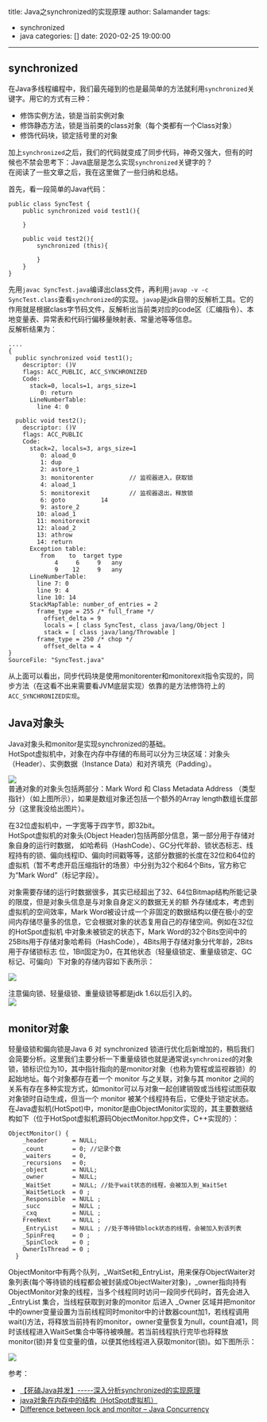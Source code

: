 title: Java之synchronized的实现原理
author: Salamander
tags:
  - synchronized
  - java
categories: []
date: 2020-02-25 19:00:00
---
## synchronized
在Java多线程编程中，我们最先碰到的也是最简单的方法就利用`synchronized`关键字。用它的方式有三种：
* 修饰实例方法，锁是当前实例对象
* 修饰静态方法，锁是当前类的class对象（每个类都有一个Class对象）
* 修饰代码块，锁定括号里的对象

加上`synchronized`之后，我们的代码就变成了同步代码，神奇又强大，但有的时候也不禁会思考下：Java底层是怎么实现`synchronized`关键字的？  
在阅读了一些文章之后，我在这里做了一些归纳和总结。

<!-- more -->

首先，看一段简单的Java代码：
```
public class SyncTest {
    public synchronized void test1(){

    }

    public void test2(){
        synchronized (this){

        }
    }
}
```
先用`javac SyncTest.java`编译出class文件，再利用`javap -v -c SyncTest.class`查看`synchronized`的实现。`javap`是jdk自带的反解析工具。它的作用就是根据class字节码文件，反解析出当前类对应的code区（汇编指令）、本地变量表、异常表和代码行偏移量映射表、常量池等等信息。  
反解析结果为：
```
....
{
  public synchronized void test1();
    descriptor: ()V
    flags: ACC_PUBLIC, ACC_SYNCHRONIZED
    Code:
      stack=0, locals=1, args_size=1
         0: return
      LineNumberTable:
        line 4: 0

  public void test2();
    descriptor: ()V
    flags: ACC_PUBLIC
    Code:
      stack=2, locals=3, args_size=1
         0: aload_0
         1: dup
         2: astore_1
         3: monitorenter          // 监视器进入，获取锁
         4: aload_1
         5: monitorexit           // 监视器退出，释放锁
         6: goto          14
         9: astore_2
        10: aload_1
        11: monitorexit
        12: aload_2
        13: athrow
        14: return
      Exception table:
         from    to  target type
             4     6     9   any
             9    12     9   any
      LineNumberTable:
        line 7: 0
        line 9: 4
        line 10: 14
      StackMapTable: number_of_entries = 2
        frame_type = 255 /* full_frame */
          offset_delta = 9
          locals = [ class SyncTest, class java/lang/Object ]
          stack = [ class java/lang/Throwable ]
        frame_type = 250 /* chop */
          offset_delta = 4
}
SourceFile: "SyncTest.java"
```

从上面可以看出，同步代码块是使用monitorenter和monitorexit指令实现的，同步方法（在这看不出来需要看JVM底层实现）依靠的是方法修饰符上的`ACC_SYNCHRONIZED实现`。


## Java对象头
Java对象头和monitor是实现synchronized的基础。  
HotSpot虚拟机中，对象在内存中存储的布局可以分为三块区域：对象头（Header）、实例数据（Instance Data）和对齐填充（Padding）。  

![](https://s2.ax1x.com/2020/03/01/3gzdxg.png)  
普通对象的对象头包括两部分：Mark Word 和 Class Metadata Address （类型指针）（如上图所示），如果是数组对象还包括一个额外的Array length数组长度部分（这里我没给出图片）。  

在32位虚拟机中，一字宽等于四字节，即32bit。  
HotSpot虚拟机的对象头(Object Header)包括两部分信息，第一部分用于存储对象自身的运行时数据， 如哈希码（HashCode）、GC分代年龄、锁状态标志、线程持有的锁、偏向线程ID、偏向时间戳等等，这部分数据的长度在32位和64位的虚拟机（暂不考虑开启压缩指针的场景）中分别为32个和64个Bits，官方称它为“Mark Word”（标记字段）。  

对象需要存储的运行时数据很多，其实已经超出了32、64位Bitmap结构所能记录的限度，但是对象头信息是与对象自身定义的数据无关的额 外存储成本，考虑到虚拟机的空间效率，Mark Word被设计成一个非固定的数据结构以便在极小的空间内存储尽量多的信息，它会根据对象的状态复用自己的存储空间。例如在32位的HotSpot虚拟机 中对象未被锁定的状态下，Mark Word的32个Bits空间中的25Bits用于存储对象哈希码（HashCode），4Bits用于存储对象分代年龄，2Bits用于存储锁标志 位，1Bit固定为0，在其他状态（轻量级锁定、重量级锁定、GC标记、可偏向）下对象的存储内容如下表所示：  

![](https://s2.ax1x.com/2020/03/01/32ClfP.jpg)

注意偏向锁、轻量级锁、重量级锁等都是jdk 1.6以后引入的。  
![](https://s2.ax1x.com/2020/03/01/32iYIs.png)

## monitor对象

轻量级锁和偏向锁是Java 6 对 synchronized 锁进行优化后新增加的，稍后我们会简要分析。这里我们主要分析一下重量级锁也就是通常说`synchronized`的对象锁，锁标识位为10，其中指针指向的是monitor对象（也称为管程或监视器锁）的起始地址。每个对象都存在着一个 monitor 与之关联，对象与其 monitor 之间的关系有存在多种实现方式，如monitor可以与对象一起创建销毁或当线程试图获取对象锁时自动生成，但当一个 monitor 被某个线程持有后，它便处于锁定状态。在Java虚拟机(HotSpot)中，monitor是由ObjectMonitor实现的，其主要数据结构如下（位于HotSpot虚拟机源码ObjectMonitor.hpp文件，C++实现的）：  
```
ObjectMonitor() {
    _header       = NULL;
    _count        = 0; //记录个数
    _waiters      = 0,
    _recursions   = 0;
    _object       = NULL;
    _owner        = NULL;
    _WaitSet      = NULL; //处于wait状态的线程，会被加入到_WaitSet
    _WaitSetLock  = 0 ;
    _Responsible  = NULL ;
    _succ         = NULL ;
    _cxq          = NULL ;
    FreeNext      = NULL ;
    _EntryList    = NULL ; //处于等待锁block状态的线程，会被加入到该列表
    _SpinFreq     = 0 ;
    _SpinClock    = 0 ;
    OwnerIsThread = 0 ;
  }
```

ObjectMonitor中有两个队列，_WaitSet和_EntryList，用来保存ObjectWaiter对象列表(每个等待锁的线程都会被封装成ObjectWaiter对象)，_owner指向持有ObjectMonitor对象的线程，当多个线程同时访问一段同步代码时，首先会进入 _EntryList 集合，当线程获取到对象的monitor 后进入 _Owner 区域并把monitor中的owner变量设置为当前线程同时monitor中的计数器count加1，若线程调用wait()方法，将释放当前持有的monitor，owner变量恢复为null，count自减1，同时该线程进入WaitSet集合中等待被唤醒。若当前线程执行完毕也将释放monitor(锁)并复位变量的值，以便其他线程进入获取monitor(锁)。如下图所示：  

![](https://s2.ax1x.com/2020/03/06/3qfHBQ.gif)





















参考：
* [【死磕Java并发】-----深入分析synchronized的实现原理
](https://blog.csdn.net/chenssy/article/details/54883355)
* [java对象在内存中的结构（HotSpot虚拟机）
](https://www.cnblogs.com/duanxz/p/4967042.html)
* [Difference between lock and monitor – Java Concurrency
](https://howtodoinjava.com/java/multi-threading/multithreading-difference-between-lock-and-monitor/)